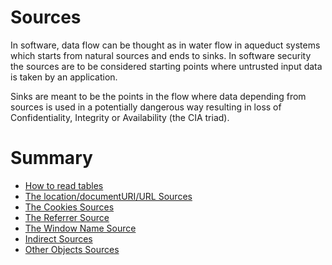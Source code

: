 # Sources #

In software, data flow can be thought as in water flow in aqueduct systems which starts from natural sources and ends to sinks.
In software security the sources are to be considered starting points where untrusted input
data is taken by an application.

Sinks are meant to be the points in the flow where data depending from sources is used in
a potentially dangerous way resulting in loss of Confidentiality, Integrity or Availability
(the CIA triad).

# Summary #
  * [How to read tables](HowToReadTables.md)
  * [The location/documentURI/URL Sources](LocationSources.md)
  * [The Cookies Sources](TheCookiesSources.md)
  * [The Referrer Source](TheReferrerSource.md)
  * [The Window Name Source](TheWindowNameSource.md)
  * [Indirect Sources](IndirectSources.md)
  * [Other Objects Sources](OtherObjectsSources.md)
